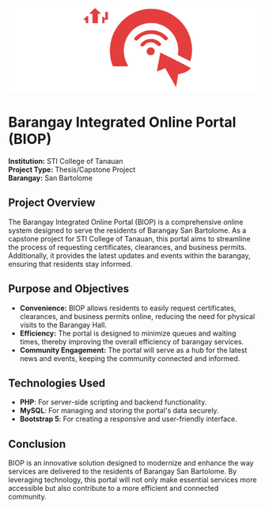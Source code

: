 ![BIOP Logo](https://github.com/Dreysuuuu/biop/blob/main/assets/img/logo-light.png?raw=true)

# Barangay Integrated Online Portal (BIOP)

**Institution:** STI College of Tanauan  
**Project Type:** Thesis/Capstone Project  
**Barangay:** San Bartolome  

## Project Overview
The Barangay Integrated Online Portal (BIOP) is a comprehensive online system designed to serve the residents of Barangay San Bartolome. As a capstone project for STI College of Tanauan, this portal aims to streamline the process of requesting certificates, clearances, and business permits. Additionally, it provides the latest updates and events within the barangay, ensuring that residents stay informed.

## Purpose and Objectives
- **Convenience:** BIOP allows residents to easily request certificates, clearances, and business permits online, reducing the need for physical visits to the Barangay Hall.
- **Efficiency:** The portal is designed to minimize queues and waiting times, thereby improving the overall efficiency of barangay services.
- **Community Engagement:** The portal will serve as a hub for the latest news and events, keeping the community connected and informed.

## Technologies Used
- **PHP**: For server-side scripting and backend functionality.
- **MySQL**: For managing and storing the portal's data securely.
- **Bootstrap 5**: For creating a responsive and user-friendly interface.

## Conclusion
BIOP is an innovative solution designed to modernize and enhance the way services are delivered to the residents of Barangay San Bartolome. By leveraging technology, this portal will not only make essential services more accessible but also contribute to a more efficient and connected community.
